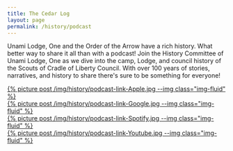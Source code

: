 ```yaml
---
title: The Cedar Log
layout: page
permalink: /history/podcast
---
```


Unami Lodge, One and the Order of the Arrow have a rich history. What better way to share it all than with a podcast! Join the History Committee of Unami Lodge, One as we dive into the camp, Lodge, and council history of the Scouts of Cradle of Liberty Council. With over 100 years of stories, narratives, and history to share there's sure to be something for everyone!

<div class="row mb-4">
  <div class="col-sm-12 col-md-3">
    <a href="https://podcasts.apple.com/us/podcast/the-cedar-log/id1513788171">
      {% picture post /img/history/podcast-link-Apple.jpg --img class="img-fluid" %}
    </a>
  </div>
  <div class="col-sm-12 col-md-3">
    <a href="https://www.google.com/podcasts?feed=aHR0cHM6Ly9hbmNob3IuZm0vcy8xZTljOGRkMC9wb2RjYXN0L3Jzcw==">
      {% picture post /img/history/podcast-link-Google.jpg --img class="img-fluid" %}
    </a>
  </div>
  <div class="col-sm-12 col-md-3">
    <a href="https://open.spotify.com/show/76WD3U6afN8qSL6uCctvBa">
      {% picture post /img/history/podcast-link-Spotify.jpg --img class="img-fluid" %}
    </a>
  </div>
  <div class="col-sm-12 col-md-3">
    <a href="https://www.youtube.com/playlist?list=PLYtaFve5J1_fkS53U8MsM4H9-yUbQGsWh">
      {% picture post /img/history/podcast-link-Youtube.jpg --img class="img-fluid" %}
    </a>
  </div>
</div>
